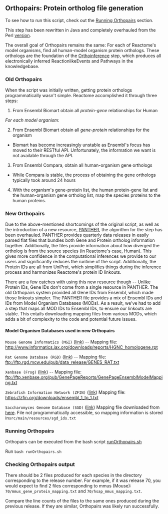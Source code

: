<h2> Orthopairs: Protein ortholog file generation</h2>

To see how to run this script, check out the <a href="https://github.com/reactome/data-release-pipeline/new/feature/orthopairs/orthopairs#-running-orthopairs-">Running Orthopairs</a> section.

This step has been rewritten in Java and completely overhauled from the Perl <a href="https://github.com/reactome/Release/tree/master/scripts/release/orthopairs">version</a>.

The overall goal of Orthopairs remains the same: For each of Reactome's model organisms, find all human-model organism protein orthologs. These orthologs are the foundation of the <a href="https://github.com/reactome/data-release-pipeline/tree/develop/orthoinference">Orthoinference</a> step, which produces all electronically inferred ReactionlikeEvents and Pathways in the knowledgebase. 

<h3>Old Orthopairs</h3>

When the script was initially written, getting protein orthologs programmatically wasn't simple. Reactome accomplished it through three steps:

1) From Ensembl Biomart obtain all _protein-gene_ relationships for Human

_For each model organism_:<br>

  2. From Ensembl Biomart obtain all _gene-protein_ relationships for the organism
  - Biomart has become increasingly unstable as Ensembl's focus has moved to their RESTful API. Unfortunately, the information we want is not available through the API.

  3. From Ensembl Compara, obtain all human-organism gene orthologs
  - While Compara is stable, the process of obtaining the gene orthologs typically took around 24 hours
  
  4. With the organism's gene-protein list, the human protein-gene list and the human-organism gene ortholog list, map the species proteins to the human proteins.

<h3>New Orthopairs</h3>

Due to the above-mentioned shortcomings of the original script, as well as the introduction of a new resource, <a href="http://www.pantherdb.org/">PANTHER</a>, the algorithm for the step has been overhauled. PANTHER provides quarterly data releases in easily parsed flat files that bundles both Gene and Protein ortholog information together. Additionally, the files provide information about how diverged the ortholog is from the source species (in Reactome's case, Human). This gives more confidence in the computational inferences we provide to our users and significantly reduces the runtime of the script. Additionally, the Protein IDs are all from UniProt, which simplifies things during the inference process and harmonizes Reactome's protein ID linkouts.

There are a few catches with using this new resource though -- Unlike Protein IDs, Gene IDs don't come from a single resource in PANTHER. The old Orthopairs system provided all Gene IDs from Ensembl, which made those linkouts simpler. The PANTHER file provides a mix of Ensembl IDs and IDs from Model Organism Databases (MODs). As a result, we've had to add a step that maps all MOD IDs to Ensembl IDs, to ensure our linkouts are stable. This entails downloading mapping files from various MODs, which adds a bit of complexity to the code and potential future issues.

<h4>Model Organism Databases used in new Orthopairs</h4>

`Mouse Genome Informatics (MGI)` (<a href="http://www.informatics.jax.org/">link</a>) -- Mapping file: http://www.informatics.jax.org/downloads/reports/HGNC_homologene.rpt

`Rat Genome Database (RGD)` (<a href="https://rgd.mcw.edu/">link</a>) -- Mapping file: ftp://ftp.rgd.mcw.edu/pub/data_release/GENES_RAT.txt

`Xenbase (Frog)` (<a href="http://www.xenbase.org/entry/">link</a>) -- Mapping file: ftp://ftp.xenbase.org/pub/GenePageReports/GenePageEnsemblModelMapping.txt

`Zebrafish Information Network (ZFIN)` (<a href="https://zfin.org/">link</a>) Mapping file: https://zfin.org/downloads/ensembl_1_to_1.txt

`Saccharomyces Genome Database (SGD)` (<a href="https://www.yeastgenome.org/">link</a>) Mapping file downloaded from <a href="https://yeastmine.yeastgenome.org/yeastmine/bagDetails.do?scope=all&bagName=ALL_Verified_Uncharacterized_Dubious_ORFs">here</a>. File not programmatically accessible, so mapping information is stored in`src/main/resources/sgd_ids.txt`

<h3> Running Orthopairs </h3>

Orthopairs can be executed from the bash script <a href="https://github.com/reactome/data-release-pipeline/blob/develop/orthopairs/runOrthopairs.sh">runOrthopairs.sh</a>

Run `bash runOrthopairs.sh`

<h3> Checking Orthopairs output </h3>

There should be 2 files produced for each species in the directory corresponding to the release number. For example, if it was release 70, you would expect to find 2 files corresponding to mmus (Mouse): `70/mmus_gene_protein_mapping.txt` and `70/hsap_mmus_mapping.txt`.

Compare the line counts of the files to the same ones produced during the previous release. If they are similar, Orthopairs was likely run successfully. 

